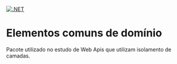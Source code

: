 [![.NET](https://github.com/fosouzadev/common-domain/actions/workflows/dotnet.yml/badge.svg)](https://github.com/fosouzadev/common-domain/actions/workflows/dotnet.yml)

# Elementos comuns de domínio

Pacote utilizado no estudo de Web Apis que utilizam isolamento de camadas.